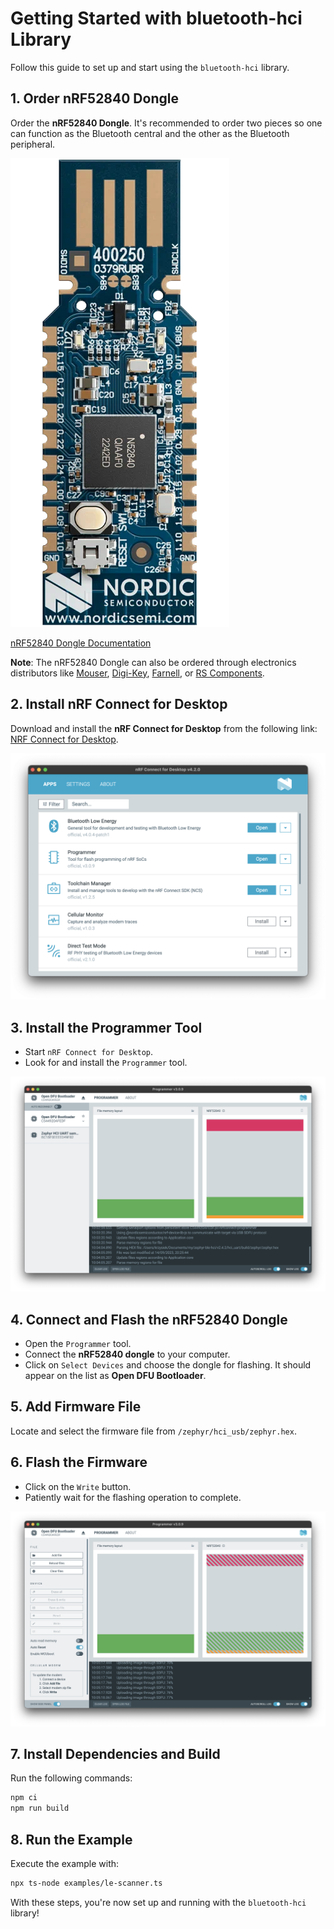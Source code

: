 # Getting Started with bluetooth-hci Library

Follow this guide to set up and start using the `bluetooth-hci` library.

## 1. Order nRF52840 Dongle

Order the **nRF52840 Dongle**. It's recommended to order two pieces so one can function as the Bluetooth central and the other as the Bluetooth peripheral.

![nRF52840 Dongle Image](./imgs/nRF52840-Dongle.webp)

[nRF52840 Dongle Documentation](https://www.nordicsemi.com/Products/Development-hardware/nrf52840-dongle)

**Note**: The nRF52840 Dongle can also be ordered through electronics distributors like [Mouser](https://www.mouser.com/), [Digi-Key](https://www.digikey.com/), [Farnell](https://www.farnell.com/), or [RS Components](https://www.rs-online.com/).

## 2. Install nRF Connect for Desktop

Download and install the **nRF Connect for Desktop** from the following link: [NRF Connect for Desktop](https://www.nordicsemi.com/Products/Development-tools/nRF-Connect-for-Desktop/Download?lang=en#infotabs).

![nRF Connect for Desktop Installation Image](imgs/nrf-connect.png)

## 3. Install the Programmer Tool

- Start `nRF Connect for Desktop`.
- Look for and install the `Programmer` tool.

![Programmer Tool Image](imgs/nrf-select-device.png)

## 4. Connect and Flash the nRF52840 Dongle

- Open the `Programmer` tool.
- Connect the **nRF52840 dongle** to your computer.
- Click on `Select Devices` and choose the dongle for flashing. It should appear on the list as **Open DFU Bootloader**.

## 5. Add Firmware File

Locate and select the firmware file from `/zephyr/hci_usb/zephyr.hex`.

## 6. Flash the Firmware

- Click on the `Write` button.
- Patiently wait for the flashing operation to complete.

![Programmer Tool Image](imgs/nrf-flashing.png)

## 7. Install Dependencies and Build

Run the following commands:

```sh
npm ci
npm run build
```

## 8. Run the Example

Execute the example with:

```sh
npx ts-node examples/le-scanner.ts
```

With these steps, you're now set up and running with the `bluetooth-hci` library!
